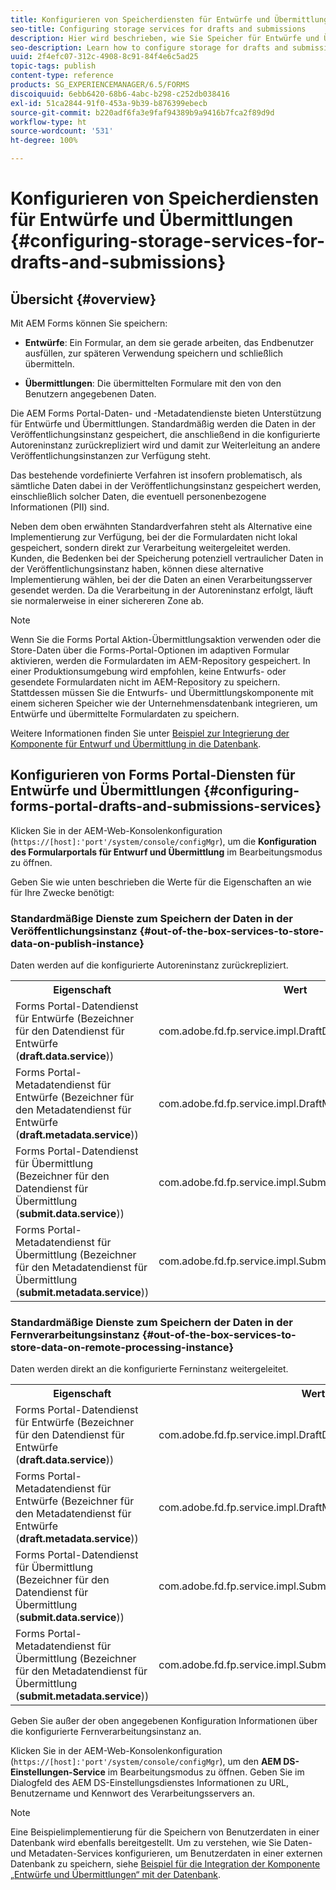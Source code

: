 ```yaml
---
title: Konfigurieren von Speicherdiensten für Entwürfe und Übermittlungen
seo-title: Configuring storage services for drafts and submissions
description: Hier wird beschrieben, wie Sie Speicher für Entwürfe und Übermittlungen konfigurieren
seo-description: Learn how to configure storage for drafts and submissions
uuid: 2f4efc07-312c-4908-8c91-84f4e6c5ad25
topic-tags: publish
content-type: reference
products: SG_EXPERIENCEMANAGER/6.5/FORMS
discoiquuid: 6ebb6420-68b6-4abc-b298-c252db038416
exl-id: 51ca2844-91f0-453a-9b39-b876399ebecb
source-git-commit: b220adf6fa3e9faf94389b9a9416b7fca2f89d9d
workflow-type: ht
source-wordcount: '531'
ht-degree: 100%

---
```


# Konfigurieren von Speicherdiensten für Entwürfe und Übermittlungen {#configuring-storage-services-for-drafts-and-submissions}

## Übersicht {#overview}

Mit AEM Forms können Sie speichern:

* **Entwürfe**: Ein Formular, an dem sie gerade arbeiten, das Endbenutzer ausfüllen, zur späteren Verwendung speichern und schließlich übermitteln.

* **Übermittlungen**: Die übermittelten Formulare mit den von den Benutzern angegebenen Daten.

Die AEM Forms Portal-Daten- und -Metadatendienste bieten Unterstützung für Entwürfe und Übermittlungen. Standardmäßig werden die Daten in der Veröffentlichungsinstanz gespeichert, die anschließend in die konfigurierte Autoreninstanz zurückrepliziert wird und damit zur Weiterleitung an andere Veröffentlichungsinstanzen zur Verfügung steht.

Das bestehende vordefinierte Verfahren ist insofern problematisch, als sämtliche Daten dabei in der Veröffentlichungsinstanz gespeichert werden, einschließlich solcher Daten, die eventuell personenbezogene Informationen (PII) sind.

Neben dem oben erwähnten Standardverfahren steht als Alternative eine Implementierung zur Verfügung, bei der die Formulardaten nicht lokal gespeichert, sondern direkt zur Verarbeitung weitergeleitet werden. Kunden, die Bedenken bei der Speicherung potenziell vertraulicher Daten in der Veröffentlichungsinstanz haben, können diese alternative Implementierung wählen, bei der die Daten an einen Verarbeitungsserver gesendet werden. Da die Verarbeitung in der Autoreninstanz erfolgt, läuft sie normalerweise in einer sichereren Zone ab.

>[!NOTE]
>
>Wenn Sie die Forms Portal Aktion-Übermittlungsaktion verwenden oder die Store-Daten über die Forms-Portal-Optionen im adaptiven Formular aktivieren, werden die Formulardaten im AEM-Repository gespeichert. In einer Produktionsumgebung wird empfohlen, keine Entwurfs- oder gesendete Formulardaten nicht im AEM-Repository zu speichern. Stattdessen müssen Sie die Entwurfs- und Übermittlungskomponente mit einem sicheren Speicher wie der Unternehmensdatenbank integrieren, um Entwürfe und übermittelte Formulardaten zu speichern.
>
>Weitere Informationen finden Sie unter [Beispiel zur Integrierung der Komponente für Entwurf und Übermittlung in die Datenbank](/help/forms/using/integrate-draft-submission-database.md).

## Konfigurieren von Forms Portal-Diensten für Entwürfe und Übermittlungen {#configuring-forms-portal-drafts-and-submissions-services}

Klicken Sie in der AEM-Web-Konsolenkonfiguration (`https://[host]:'port'/system/console/configMgr`), um die **Konfiguration des Formularportals für Entwurf und Übermittlung** im Bearbeitungsmodus zu öffnen.

Geben Sie wie unten beschrieben die Werte für die Eigenschaften an wie für Ihre Zwecke benötigt:

### Standardmäßige Dienste zum Speichern der Daten in der Veröffentlichungsinstanz {#out-of-the-box-services-to-store-data-on-publish-instance}

Daten werden auf die konfigurierte Autoreninstanz zurückrepliziert.

<table>
 <tbody>
  <tr>
   <th>Eigenschaft</th>
   <th>Wert</th>
  </tr>
  <tr>
   <td>Forms Portal-Datendienst für Entwürfe (Bezeichner für den Datendienst für Entwürfe (<strong>draft.data.service</strong>))</td>
   <td>com.adobe.fd.fp.service.impl.DraftDataServiceImpl<br /> </td>
  </tr>
  <tr>
   <td>Forms Portal-Metadatendienst für Entwürfe (Bezeichner für den Metadatendienst für Entwürfe (<strong>draft.metadata.service</strong>))</td>
   <td>com.adobe.fd.fp.service.impl.DraftMetadataServiceImpl<br /> </td>
  </tr>
  <tr>
   <td>Forms Portal-Datendienst für Übermittlung (Bezeichner für den Datendienst für Übermittlung (<strong>submit.data.service</strong>))</td>
   <td>com.adobe.fd.fp.service.impl.SubmitDataServiceImpl<br /> </td>
  </tr>
  <tr>
   <td>Forms Portal-Metadatendienst für Übermittlung (Bezeichner für den Metadatendienst für Übermittlung (<strong>submit.metadata.service</strong>))</td>
   <td>com.adobe.fd.fp.service.impl.SubmitMetadataServiceImpl<br /> </td>
  </tr>
 </tbody>
</table>

### Standardmäßige Dienste zum Speichern der Daten in der Fernverarbeitungsinstanz {#out-of-the-box-services-to-store-data-on-remote-processing-instance}

Daten werden direkt an die konfigurierte Ferninstanz weitergeleitet.

<table>
 <tbody>
  <tr>
   <th>Eigenschaft</th>
   <th>Wert</th>
  </tr>
  <tr>
   <td>Forms Portal-Datendienst für Entwürfe (Bezeichner für den Datendienst für Entwürfe (<strong>draft.data.service</strong>))</td>
   <td>com.adobe.fd.fp.service.impl.DraftDataServiceRemoteImpl<br /> </td>
  </tr>
  <tr>
   <td>Forms Portal-Metadatendienst für Entwürfe (Bezeichner für den Metadatendienst für Entwürfe (<strong>draft.metadata.service</strong>))</td>
   <td>com.adobe.fd.fp.service.impl.DraftMetadataServiceRemoteImpl<br /> </td>
  </tr>
  <tr>
   <td>Forms Portal-Datendienst für Übermittlung (Bezeichner für den Datendienst für Übermittlung (<strong>submit.data.service</strong>))</td>
   <td>com.adobe.fd.fp.service.impl.SubmitDataServiceRemoteImpl<br /> </td>
  </tr>
  <tr>
   <td>Forms Portal-Metadatendienst für Übermittlung (Bezeichner für den Metadatendienst für Übermittlung (<strong>submit.metadata.service</strong>))</td>
   <td>com.adobe.fd.fp.service.impl.SubmitMetadataServiceRemoteImpl<br /> </td>
  </tr>
 </tbody>
</table>

Geben Sie außer der oben angegebenen Konfiguration Informationen über die konfigurierte Fernverarbeitungsinstanz an.

Klicken Sie in der AEM-Web-Konsolenkonfiguration (`https://[host]:'port'/system/console/configMgr`), um den **AEM DS-Einstellungen-Service** im Bearbeitungsmodus zu öffnen. Geben Sie im Dialogfeld des AEM DS-Einstellungsdienstes Informationen zu URL, Benutzername und Kennwort des Verarbeitungsservers an.

>[!NOTE]
>
>Eine Beispielimplementierung für die Speichern von Benutzerdaten in einer Datenbank wird ebenfalls bereitgestellt. Um zu verstehen, wie Sie Daten- und Metadaten-Services konfigurieren, um Benutzerdaten in einer externen Datenbank zu speichern, siehe [Beispiel für die Integration der Komponente „Entwürfe und Übermittlungen“ mit der Datenbank](/help/forms/using/integrate-draft-submission-database.md).
